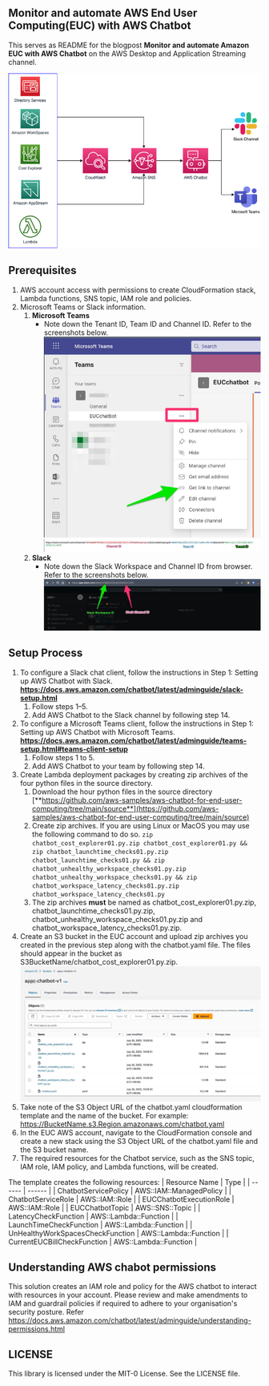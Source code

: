 Monitor and automate AWS End User Computing(EUC) with AWS Chatbot
--------------------------------------
This serves as README for the blogpost **Monitor and automate Amazon EUC with AWS Chatbot** on the AWS Desktop and Application Streaming channel.

![Architecture diagram](/images/architecture.png "Architecture")

Prerequisites 
-------------
1. AWS account access with permissions to create CloudFormation stack, Lambda functions, SNS topic, IAM role and policies.
2. Microsoft Teams or Slack information.
   1. **Microsoft Teams**
      - Note down the Tenant ID, Team ID and Channel ID. Refer to the screenshots below. 
      ![Channel Link](/images/teams1.jpg "Channel Link")
      ![IDs](/images/teams2.jpg "Tenant, Team and Channel ID")
   2. **Slack**
      - Note down the Slack Workspace and Channel ID from browser. Refer to the screenshots below. 
      ![Slack IDs](/images/slack.jpg "Slack IDs")

Setup Process 
-------------
1. To configure a Slack chat client, 
follow the instructions in Step 1: Setting up AWS Chatbot with Slack. **https://docs.aws.amazon.com/chatbot/latest/adminguide/slack-setup.html**
   1. Follow steps 1–5. 
   2. Add AWS Chatbot to the Slack channel by following step 14.
2. To configure a Microsoft Teams client, follow the instructions in Step 1: Setting up AWS Chatbot with Microsoft Teams. **https://docs.aws.amazon.com/chatbot/latest/adminguide/teams-setup.html#teams-client-setup**
   1. Follow steps 1 to 5.
   2. Add AWS Chatbot to your team by following step 14. 
3. Create Lambda deployment packages by creating zip archives of the four python files in the source directory.
   1. Download the hour python files in the source directory [**https://github.com/aws-samples/aws-chatbot-for-end-user-computing/tree/main/source**](https://github.com/aws-samples/aws-chatbot-for-end-user-computing/tree/main/source)
   2. Create zip archives. If you are using Linux or MacOS you may use the following command to do so.
   `zip chatbot_cost_explorer01.py.zip chatbot_cost_explorer01.py && zip chatbot_launchtime_checks01.py.zip chatbot_launchtime_checks01.py && zip chatbot_unhealthy_workspace_checks01.py.zip chatbot_unhealthy_workspace_checks01.py && zip chatbot_workspace_latency_checks01.py.zip chatbot_workspace_latency_checks01.py`
   3. The zip archives **must** be named as chatbot_cost_explorer01.py.zip, chatbot_launchtime_checks01.py.zip, chatbot_unhealthy_workspace_checks01.py.zip and chatbot_workspace_latency_checks01.py.zip. 
4. Create an S3 bucket in the EUC account and upload zip archives you created in the previous step along with the chatbot.yaml file. The files should appear in the bucket as S3BucketName/chatbot_cost_explorer01.py.zip.
![Contents in S3 Bucket](/images/s3bucket.jpg "Contents of S3 Bucket")
5. Take note of the S3 Object URL of the chatbot.yaml cloudformation template and the name of the bucket. For example: https://BucketName.s3.Region.amazonaws.com/chatbot.yaml
6. In the EUC AWS account, navigate to the CloudFormation console and create a new stack using the S3 Object URL of the chatbot.yaml file and the S3 bucket name.
7. The required resources for the Chatbot service, such as the SNS topic, IAM role, IAM policy, and Lambda functions, will be created.

The template creates the following resources:
| Resource Name | Type |
| ------ | ------ |
|      ChatbotServicePolicy  |    AWS::IAM::ManagedPolicy    |
|     ChatbotServiceRole   |  AWS::IAM::Role      |
|     EUCChatbotExecutionRole | AWS::IAM::Role       |
|     EUCChatbotTopic       |    AWS::SNS::Topic    |
|     LatencyCheckFunction   |    AWS::Lambda::Function     |
|     LaunchTimeCheckFunction   |    AWS::Lambda::Function    |
|     UnHealthyWorkSpacesCheckFunction   |     AWS::Lambda::Function   |
|     CurrentEUCBillCheckFunction   |  AWS::Lambda::Function      |

Understanding AWS chabot permissions
--------
This solution creates an IAM role and policy for the AWS chatbot to interact with resources in your account. Please review and make amendments to IAM and guardrail policies if required to adhere to your organisation's security posture. Refer https://docs.aws.amazon.com/chatbot/latest/adminguide/understanding-permissions.html

LICENSE
-------------
This library is licensed under the MIT-0 License. See the LICENSE file.

